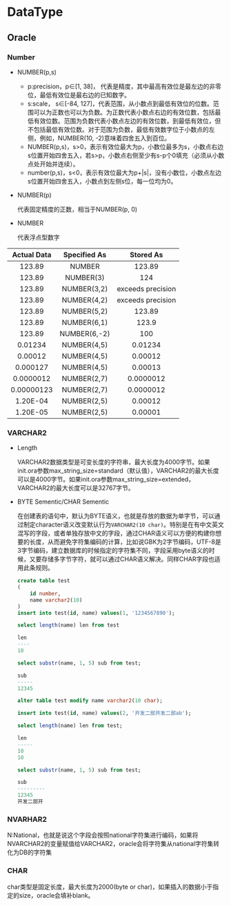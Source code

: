 # DataType

## Oracle

### Number

- NUMBER(p,s)

  - p:precision，p∈[1, 38]， 代表是精度，其中最高有效位是最左边的非零位，最低有效位是最右边的已知数字。
  - s:scale， s∈[-84, 127]，代表范围，从小数点到最低有效位的位数。范围可以为正数也可以为负数。为正数代表小数点右边的有效位数，包括最低有效位数。范围为负数代表小数点左边的有效位数，到最低有效位，但不包括最低有效位数。对于范围为负数，最低有效数字位于小数点的左侧，例如，NUMBER(10, -2)意味着四舍五入到百位。
  - NUMBER(p,s)，s>0，表示有效位最大为p，小数位最多为s，小数点右边s位置开始四舍五入，若s>p，小数点右侧至少有s-p个0填充（必须从小数点处开始并连续）。
  - number(p,s)，s<0，表示有效位最大为p+|s|，没有小数位，小数点左边s位置开始四舍五入，小数点到左侧s位，每一位均为0。

- NUMBER(p)

    代表固定精度的正数，相当于NUMBER(p, 0)

- NUMBER

    代表浮点型数字

| Actual Data | Specified As |     Stored As     |
| :---------: | :----------: | :---------------: |
|   123.89    |    NUMBER    |      123.89       |
|   123.89    |  NUMBER(3)   |        124        |
|   123.89    | NUMBER(3,2)  | exceeds precision |
|   123.89    | NUMBER(4,2)  | exceeds precision |
|   123.89    | NUMBER(5,2)  |      123.89       |
|   123.89    | NUMBER(6,1)  |       123.9       |
|   123.89    | NUMBER(6,-2) |        100        |
|   0.01234   | NUMBER(4,5)  |      0.01234      |
|   0.00012   | NUMBER(4,5)  |      0.00012      |
|  0.000127   | NUMBER(4,5)  |      0.00013      |
|  0.0000012  | NUMBER(2,7)  |     0.0000012     |
| 0.00000123  | NUMBER(2,7)  |     0.0000012     |
|  1.20E-04   | NUMBER(2,5)  |      0.00012      |
|  1.20E-05   | NUMBER(2,5)  |      0.00001      |

### VARCHAR2

- Length

  VARCHAR2数据类型是可变长度的字符串，最大长度为4000字节。如果init.ora参数max_string_size=standard（默认值），VARCHAR2的最大长度可以是4000字节。如果init.ora参数max_string_size=extended，VARCHAR2的最大长度可以是32767字节。

- BYTE Sementic/CHAR Sementic

    在创建表的语句中，默认为BYTE语义，也就是存放的数据为单字节，可以通过制定character语义改变默认行为```VARCHAR2(10 char)```。特别是在有中文英文混写的字段，或者单独存放中文的字段，通过CHAR语义可以方便的构建你想要的长度，从而避免字符集编码的计算，比如说GBK为2字节编码，UTF-8是3字节编码，建立数据库的时候指定的字符集不同，字段采用byte语义的时候，又要存储多字节字符，就可以通过CHAR语义解决。同样CHAR字段也适用此条规则。

    ```SQL
    create table test
    (
        id number,
        name varchar2(10)
    )
    insert into test(id, name) values(1, '1234567890');

    select length(name) len from test

    len
    ----
    10

    select substr(name, 1, 5) sub from test;

    sub
    -----
    12345

    alter table test modify name varchar2(10 char);

    insert into test(id, name) values(2, '开发二部开发二部ab');

    select length(name) len from test;

    len
    -----
    10
    10

    select substr(name, 1, 5) sub from test;

    sub
    ---------
    12345
    开发二部开
    ```

### NVARHAR2

N:National，也就是说这个字段会按照national字符集进行编码，如果将NVARCHAR2的变量赋值给VARCHAR2，oracle会将字符集从national字符集转化为DB的字符集

### CHAR

char类型是固定长度，最大长度为2000(byte or char)，如果插入的数据小于指定的size，oracle会填补blank。

